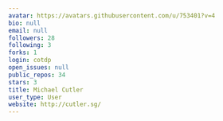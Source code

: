 ```yaml
---
avatar: https://avatars.githubusercontent.com/u/753401?v=4
bio: null
email: null
followers: 28
following: 3
forks: 1
login: cotdp
open_issues: null
public_repos: 34
stars: 3
title: Michael Cutler
user_type: User
website: http://cutler.sg/
---
```

